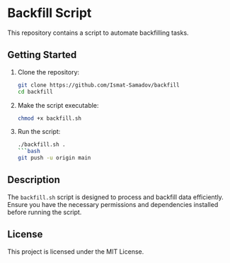 # Backfill Script

This repository contains a script to automate backfilling tasks.

## Getting Started

1. Clone the repository:
    ```bash
    git clone https://github.com/Ismat-Samadov/backfill
    cd backfill
    ```

2. Make the script executable:
    ```bash
    chmod +x backfill.sh
    ```

3. Run the script:
    ```bash
    ./backfill.sh .
    ```bash
    git push -u origin main
    ```

## Description

The `backfill.sh` script is designed to process and backfill data efficiently. Ensure you have the necessary permissions and dependencies installed before running the script.

## License

This project is licensed under the MIT License.